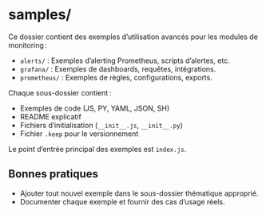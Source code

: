 # samples/

Ce dossier contient des exemples d’utilisation avancés pour les modules de monitoring :
- `alerts/` : Exemples d’alerting Prometheus, scripts d’alertes, etc.
- `grafana/` : Exemples de dashboards, requêtes, intégrations.
- `prometheus/` : Exemples de règles, configurations, exports.

Chaque sous-dossier contient :
- Exemples de code (JS, PY, YAML, JSON, SH)
- README explicatif
- Fichiers d’initialisation (`__init__.js`, `__init__.py`)
- Fichier `.keep` pour le versionnement

Le point d’entrée principal des exemples est `index.js`.

## Bonnes pratiques
- Ajouter tout nouvel exemple dans le sous-dossier thématique approprié.
- Documenter chaque exemple et fournir des cas d’usage réels.
